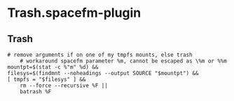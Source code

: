 # Trash.spacefm-plugin
## Trash
    
    # remove arguments if on one of my tmpfs mounts, else trash
    	# workaround spacefm parameter %m, cannot be escaped as \%m or %%m
    mountpt=$(stat -c %"m" %d) &&
    filesys=$(findmnt --noheadings --output SOURCE "$mountpt") &&
    [ tmpfs = "$filesys" ] &&
    	rm --force --recursive %F || 
    	batrash %F
    
